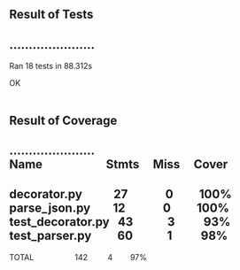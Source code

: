 ## Result of Tests
......................
----------------------------------------------------------------------
Ran 18 tests in 88.312s

OK
<br> <br>
## Result of Coverage
...................... <br>
Name &emsp;&emsp;&emsp;&emsp;&emsp;                 Stmts&nbsp;&nbsp;&nbsp;&nbsp;   Miss&nbsp;&nbsp;&nbsp;&nbsp;  Cover
----------------------------------------
decorator.py    &nbsp;&emsp;&emsp;       27&emsp;&emsp;&emsp;      0&emsp;&emsp;   100%<br>
parse_json.py&nbsp;&nbsp;&nbsp;&emsp;         12&emsp;&emsp;&emsp;      0    &emsp;&emsp;100%<br>
test_decorator.py&nbsp;&nbsp;          43&emsp;&emsp;&nbsp;&nbsp;&nbsp;      3&nbsp;&emsp;&emsp;    93%<br>
test_parser.py&emsp;&emsp;         60&emsp;&emsp; &nbsp;&nbsp;     1&emsp;&emsp;&nbsp;    98%
----------------------------------------
TOTAL&emsp;&emsp;&emsp;&emsp;&emsp;                  142&emsp;&emsp;&nbsp;      4&emsp;&emsp;    97%
